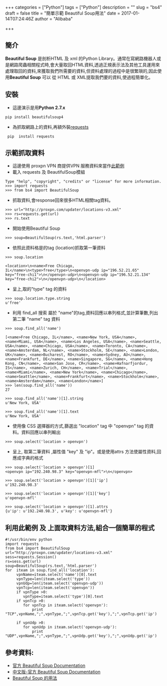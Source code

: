 +++
categories = ["Python"]
tags = ["Python"]
description = ""
slug = "bs4"
draft = false
title = "簡單示範 Beautiful Soup用法"
date = 2017-01-14T07:24:46Z
author = "Alibaba"

+++

## 簡介
**Beautiful Soup** 是剖析HTML 及 xml 的Python Library。通常在寫網路機器人或是網路爬蟲相關程式時,會大量取回HTML資料,透過正規表示法及其他工具運用來處理取回的資料,來獲取我們所需要的資料,但資料處理的過程中是很繁瑣的,因此使用**Beautiful Soup** 可以 從 HTML 或 XML提取我們要的資料,使過程簡單化。
## 安裝
- 這邊演示是用**Python 2.7.x**

```
pip install beautifulsoup4
```
     

- 為抓取網路上的資料,再額外裝[requests](http://docs.python-requests.org/en/master/"target="_blank)
```
 pip  install requests
```  
## 示範抓取資料
 - 這邊使用 proxpn VPN 商提供VPN 服務資料來當作[此範例](http://proxpn.com/updater/locations-v3.xml"target="_blank)
 - 載入 requests 及 BeautifulSoup模組
```
Type "help", "copyright", "credits" or "license" for more information.
>>> import requests
>>> from bs4 import BeautifulSoup
```
 - 抓取資料,會response回來很多HTML相關tag資料。
```
>>> url="http://proxpn.com/updater/locations-v3.xml"
>>> rs=requests.get(url)
>>> rs.text
```
 - 開始使用Beautiful Soup
```
>>> soup=BeautifulSoup(rs.text,'html.parser')
```
 - 依照此資料格是的tag (location)抓取第一筆資料
```
>>> soup.location

<location>\n<name>Free Chicago, IL</name>\n<type>free</type>\n<openvpn-udp ip="196.52.21.65" key="free-chi1">\n</openvpn-udp>\n<openvpn-udp ip="196.52.21.134" key="free-chi2">\n</openvpn-udp>\n</location>
```
 - 呈上,取的"type" tag 的資料
```
>>> soup.location.type.string
u'free'
```
 - 利用 find_all 搜索 屬於 "name"的tag,資料回應以串列格式,並計算筆數,列出第二筆 "name" tag 資料
```
>>> soup.find_all('name')

[<name>Free Chicago, IL</name>, <name>New York, USA</name>, <name>Miami, USA</name>, <name>Los Angeles, USA</name>, <name>Seattle, USA</name>, <name>Chicago, USA</name>, <name>Toronto, CA</name>, <name>Amsterdam, NL</name>, <name>Stockholm, SE</name>, <name>London, UK</name>, <name>Bucharest, RO</name>, <name>Sydney, AU</name>, <name>Frankfurt, DE</name>, <name>Singapore, SG</name>, <name>Hong Kong, CN</name>, <name>San Jose, CR</name>, <name>Hafnarfjordur, IS</name>, <name>Zurich, CH</name>, <name>Trial</name>, <name>Miami</name>, <name>New York</name>, <name>Chicago</name>, <name>Seattle</name>, <name>Frankfurt</name>, <name>Stockholm</name>, <name>Amsterdam</name>, <name>London</name>]
>>> len(soup.find_all('name'))
27

>>> soup.find_all('name')[1].string
u'New York, USA'

>>> soup.find_all('name')[1].text
u'New York, USA'
``` 

- 使用像 CSS 選擇器的方式,篩選出 "location" tag 中 "openvpn" tag 的資料。資料回應以串列輸出

```
>>> soup.select('location > openvpn')
``` 

 - 呈上, 取第二筆資料 ,屬性值 "key" 及 "ip"。或是使用attrs 方法使屬性資料,回應成字典的格式
 
```
>>> soup.select('location > openvpn')[1]
<openvpn ip="192.240.98.3" key="openvpn-mfl">\n</openvpn>

>>> soup.select('location > openvpn')[1]['ip']
u'192.240.98.3'

>>> soup.select('location > openvpn')[1]['key']
u'openvpn-mfl'

>>> soup.select('location > openvpn')[1].attrs
{u'ip': u'192.240.98.3', u'key': u'openvpn-mfl'}
```

## 利用此範例 及 上面取資料方法,組合一個簡單的程式

```
#!/usr/bin/env python
import requests
from bs4 import BeautifulSoup
url="http://proxpn.com/updater/locations-v3.xml"
sess=requests.Session()
rs=sess.get(url)
soup=BeautifulSoup(rs.text,'html.parser')
for  iteam in soup.find_all('location'):
     vpnName=iteam.select('name')[0].text
     vpnType=len(iteam.select('type'))
     vpnUdp=len(iteam.select('openvpn-udp'))
     vpnTcp=len(iteam.select('openvpn'))
     if vpnType >0:
        vpnType=iteam.select('type')[0].text
     if vpnTcp >0:
        for vpnTcp in iteam.select('openvpn'):
            print "TCP",vpnName,";",vpnType,";",vpnTcp.get('key'),";",vpnTcp.get('ip')

     if vpnUdp >0:
        for vpnUdp in iteam.select('openvpn-udp'):
            print "UDP",vpnName,";",vpnType,";",vpnUdp.get('key'),";",vpnUdp.get('ip')
```
  

## 參考資料:
  - [官方 Beautiful Soup Documentation](https://www.crummy.com/software/BeautifulSoup/bs4/doc/"target="_blank)
  - [中文版-官方 Beautiful Soup Documentation](https://www.crummy.com/software/BeautifulSoup/bs4/doc/index.zh.html"target="_blank)
  - [Beautiful Soup 的用法](http://wiki.jikexueyuan.com/project/python-crawler-guide/beautiful-soup.html"target="_blank)